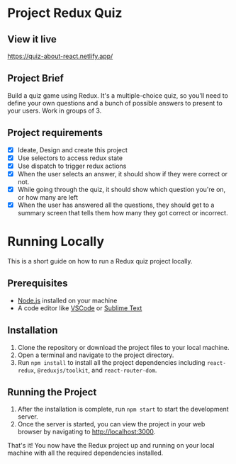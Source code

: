 # Project Redux Quiz 

## View it live
https://quiz-about-react.netlify.app/

## Project Brief
Build a quiz game using Redux. It's a multiple-choice quiz, so you'll need to define your own questions and a bunch of possible answers to present to your users. Work in groups of 3. 

## Project requirements 

- [x]  Ideate, Design and create this project
- [x] Use selectors to access redux state
- [x] Use dispatch to trigger redux actions
- [x] When the user selects an answer, it should show if they were correct or not.
- [x] While going through the quiz, it should show which question you're on, or how many are left
- [x]  When the user has answered all the questions, they should get to a summary screen that tells them how many they got correct or incorrect.

# Running Locally

This is a short guide on how to run a Redux quiz project locally.

## Prerequisites

- [Node.js](https://nodejs.org/en/) installed on your machine
- A code editor like [VSCode](https://code.visualstudio.com/) or [Sublime Text](https://www.sublimetext.com/)

## Installation

1. Clone the repository or download the project files to your local machine.
2. Open a terminal and navigate to the project directory.
3. Run `npm install` to install all the project dependencies including `react-redux`, `@reduxjs/toolkit`, and `react-router-dom`.

## Running the Project

1. After the installation is complete, run `npm start` to start the development server.
2. Once the server is started, you can view the project in your web browser by navigating to [http://localhost:3000](http://localhost:3000).

That's it! You now have the Redux project up and running on your local machine with all the required dependencies installed. 
